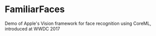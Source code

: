 # FamiliarFaces
Demo of Apple's Vision framework for face recognition using CoreML, introduced at WWDC 2017
